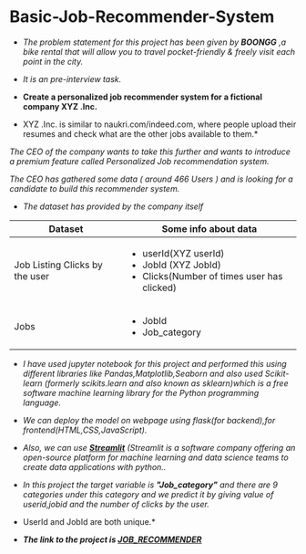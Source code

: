 # Basic-Job-Recommender-System
* *The problem statement for this project has been given by **BOONGG** ,a bike rental that will allow you to travel pocket-friendly &   freely visit each point in the city.*
* *It is an pre-interview task.*
* **Create a personalized job recommender system for a fictional company XYZ .Inc.**

* XYZ .Inc. is similar to naukri.com/indeed.com, where people upload their resumes and check what are the other jobs available to them.*

*The CEO of the company wants to take this further and wants to introduce a premium feature called
Personalized Job recommendation system.*

*The CEO has gathered some data ( around 466 Users ) and is looking for a candidate to build this recommender system.*

* *The dataset has provided by the company itself*


|Dataset                        |Some info about data                                                                                           |
|------------------------------ |---------------------------------------------------------------------------------------------------------------|
|Job Listing Clicks by the user |<ul><li>userId(XYZ userId)</li><li>JobId (XYZ JobId)</li><li>Clicks(Number of times user has clicked)</li></ul>|
| Jobs                          |<ul> <li>JobId</li> <li>Job_category</li> </ul>                                                                |      

* *I have used jupyter notebook for this project and performed this using different libraries like Pandas,Matplotlib,Seaborn and also used Scikit-learn (formerly scikits.learn and also known as sklearn)which is a free software machine learning library for the Python programming language.*
* *We can deploy the model on webpage using flask(for backend),for frontend(HTML,CSS,JavaScript).*

* *Also, we can use **[Streamlit](https://www.streamlit.io/)** (Streamlit is a software company offering an open-source platform for machine learning and data science teams to create data applications with python..*

* *In this project the target variable is **"Job_category"** and there are 9 categories under this category and we predict it by giving value of userid,jobid and 
 the number of clicks by the user.*
* UserId and JobId are both unique.* 
* ***The link to the project is [JOB_RECOMMENDER](https://github.com/divyanshsharma11/Basic-Job-Recommender-System)***

